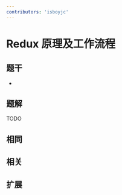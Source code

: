 ```yaml
---
contributors: 'isboyjc'
---
```


# Redux 原理及工作流程


## 题干

- 



## 题解

<!-- ::: details 点我查看题解 -->

  TODO

<!-- ::: -->



## 相同


## 相关


## 扩展

